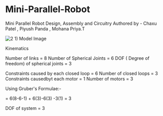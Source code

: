 # Mini-Parallel-Robot
Mini Parallel Robot Design, Assembly and Circuitry 
Authored by - Chaxu Patel , Piyush Panda , Mohana Priya.T


![2 1) Model Image](https://github.com/user-attachments/assets/40ad912f-8d8a-4026-8f19-d425b8637899)

Kinematics

Number of links = 8
Number of Spherical Joints = 6
DOF ( Degree of freedom) of spherical joints = 3

Constraints caused by each closed loop = 6
Number of closed loops = 3
Constraints causedbyt each motor = 1
Number of motors = 3

Using Gruber's Formulae:-


= 6(8-6-1) + 6(3)-6(3) -3(1) 
= 3

DOF of system = 3




